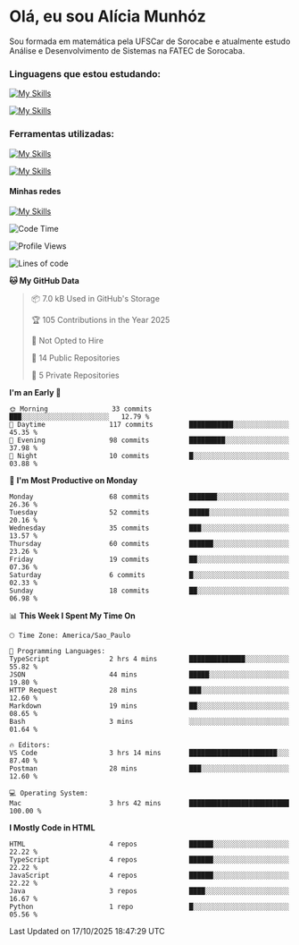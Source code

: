 # Olá, eu sou Alícia Munhóz

<p>Sou formada em matemática pela UFSCar de Sorocabe e atualmente estudo Análise e Desenvolvimento de Sistemas na FATEC de Sorocaba.</p>

### Linguagens que estou estudando:

[![My Skills](https://skillicons.dev/icons?i=js,ts,html,css)](https://skillicons.dev)


[![My Skills](https://skillicons.dev/icons?i=nodejs,java,py,latex)](https://skillicons.dev)

### Ferramentas utilizadas:

[![My Skills](https://skillicons.dev/icons?i=vscode,discord,figma,git)](https://skillicons.dev)

[![My Skills](https://skillicons.dev/icons?i=github,gmail,mongodb,sublime)](https://skillicons.dev)

#### Minhas redes
[![My Skills](https://skillicons.dev/icons?i=linkedin)](https://www.linkedin.com/in/aliciamunhozfrancodecamargo/)

<!--START_SECTION:waka-->
![Code Time](http://img.shields.io/badge/Code%20Time-301%20hrs%2052%20mins-blue)

![Profile Views](http://img.shields.io/badge/Profile%20Views-0-blue)

![Lines of code](https://img.shields.io/badge/From%20Hello%20World%20I%27ve%20Written-94.9%20thousand%20lines%20of%20code-blue)

**🐱 My GitHub Data** 

> 📦 7.0 kB Used in GitHub's Storage 
 > 
> 🏆 105 Contributions in the Year 2025
 > 
> 🚫 Not Opted to Hire
 > 
> 📜 14 Public Repositories 
 > 
> 🔑 5 Private Repositories 
 > 
**I'm an Early 🐤** 

```text
🌞 Morning                33 commits          ███░░░░░░░░░░░░░░░░░░░░░░   12.79 % 
🌆 Daytime                117 commits         ███████████░░░░░░░░░░░░░░   45.35 % 
🌃 Evening                98 commits          █████████░░░░░░░░░░░░░░░░   37.98 % 
🌙 Night                  10 commits          █░░░░░░░░░░░░░░░░░░░░░░░░   03.88 % 
```
📅 **I'm Most Productive on Monday** 

```text
Monday                   68 commits          ███████░░░░░░░░░░░░░░░░░░   26.36 % 
Tuesday                  52 commits          █████░░░░░░░░░░░░░░░░░░░░   20.16 % 
Wednesday                35 commits          ███░░░░░░░░░░░░░░░░░░░░░░   13.57 % 
Thursday                 60 commits          ██████░░░░░░░░░░░░░░░░░░░   23.26 % 
Friday                   19 commits          ██░░░░░░░░░░░░░░░░░░░░░░░   07.36 % 
Saturday                 6 commits           █░░░░░░░░░░░░░░░░░░░░░░░░   02.33 % 
Sunday                   18 commits          ██░░░░░░░░░░░░░░░░░░░░░░░   06.98 % 
```


📊 **This Week I Spent My Time On** 

```text
🕑︎ Time Zone: America/Sao_Paulo

💬 Programming Languages: 
TypeScript               2 hrs 4 mins        ██████████████░░░░░░░░░░░   55.82 % 
JSON                     44 mins             █████░░░░░░░░░░░░░░░░░░░░   19.80 % 
HTTP Request             28 mins             ███░░░░░░░░░░░░░░░░░░░░░░   12.60 % 
Markdown                 19 mins             ██░░░░░░░░░░░░░░░░░░░░░░░   08.65 % 
Bash                     3 mins              ░░░░░░░░░░░░░░░░░░░░░░░░░   01.64 % 

🔥 Editors: 
VS Code                  3 hrs 14 mins       ██████████████████████░░░   87.40 % 
Postman                  28 mins             ███░░░░░░░░░░░░░░░░░░░░░░   12.60 % 

💻 Operating System: 
Mac                      3 hrs 42 mins       █████████████████████████   100.00 % 
```

**I Mostly Code in HTML** 

```text
HTML                     4 repos             ██████░░░░░░░░░░░░░░░░░░░   22.22 % 
TypeScript               4 repos             ██████░░░░░░░░░░░░░░░░░░░   22.22 % 
JavaScript               4 repos             ██████░░░░░░░░░░░░░░░░░░░   22.22 % 
Java                     3 repos             ████░░░░░░░░░░░░░░░░░░░░░   16.67 % 
Python                   1 repo              █░░░░░░░░░░░░░░░░░░░░░░░░   05.56 % 
```




 Last Updated on 17/10/2025 18:47:29 UTC
<!--END_SECTION:waka-->

